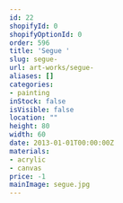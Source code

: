 ```yaml
---
id: 22
shopifyId: 0
shopifyOptionId: 0
order: 596
title: 'Segue '
slug: segue-
url: art-works/segue-
aliases: []
categories:
- painting
inStock: false
isVisible: false
location: ""
height: 80
width: 60
date: 2013-01-01T00:00:00Z
materials:
- acrylic
- canvas
price: -1
mainImage: segue.jpg
---
```

